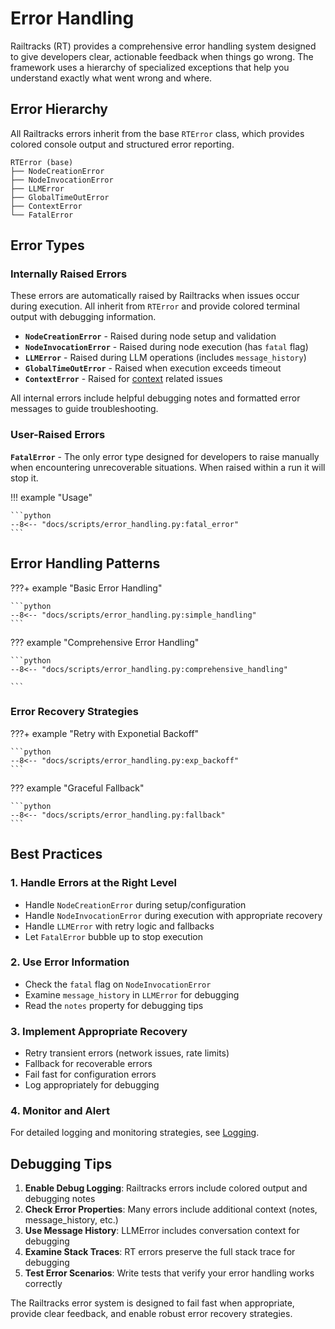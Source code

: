 # Error Handling

Railtracks (RT) provides a comprehensive error handling system designed to give developers clear, actionable feedback when things go wrong. The framework uses a hierarchy of specialized exceptions that help you understand exactly what went wrong and where.

## Error Hierarchy

All Railtracks errors inherit from the base `RTError` class, which provides colored console output and structured error reporting.

```
RTError (base)
├── NodeCreationError
├── NodeInvocationError
├── LLMError
├── GlobalTimeOutError
├── ContextError
└── FatalError
```

## Error Types

### Internally Raised Errors

These errors are automatically raised by Railtracks when issues occur during execution. All inherit from `RTError` and provide colored terminal output with debugging information.

- **`NodeCreationError`** - Raised during node setup and validation
- **`NodeInvocationError`** - Raised during node execution (has `fatal` flag)
- **`LLMError`** - Raised during LLM operations (includes `message_history`)
- **`GlobalTimeOutError`** - Raised when execution exceeds timeout
- **`ContextError`** - Raised for [context](../advanced_usage/context.md) related issues

All internal errors include helpful debugging notes and formatted error messages to guide troubleshooting.

### User-Raised Errors

**`FatalError`** - The only error type designed for developers to raise manually when encountering unrecoverable situations. When raised within a run it will stop it.

!!! example "Usage"

    ```python
    --8<-- "docs/scripts/error_handling.py:fatal_error"
    ```

## Error Handling Patterns

???+ example "Basic Error Handling"

    ```python
    --8<-- "docs/scripts/error_handling.py:simple_handling"
    ```

??? example "Comprehensive Error Handling"

    ```python
    --8<-- "docs/scripts/error_handling.py:comprehensive_handling"

    ```

### Error Recovery Strategies

???+ example "Retry with Exponetial Backoff"

    ```python
    --8<-- "docs/scripts/error_handling.py:exp_backoff"
    ```

??? example "Graceful Fallback"

    ```python
    --8<-- "docs/scripts/error_handling.py:fallback"
    ```

## Best Practices

### 1. Handle Errors at the Right Level
- Handle `NodeCreationError` during setup/configuration
- Handle `NodeInvocationError` during execution with appropriate recovery
- Handle `LLMError` with retry logic and fallbacks
- Let `FatalError` bubble up to stop execution

### 2. Use Error Information
- Check the `fatal` flag on `NodeInvocationError`
- Examine `message_history` in `LLMError` for debugging
- Read the `notes` property for debugging tips

### 3. Implement Appropriate Recovery
- Retry transient errors (network issues, rate limits)
- Fallback for recoverable errors
- Fail fast for configuration errors
- Log appropriately for debugging

### 4. Monitor and Alert
For detailed logging and monitoring strategies, see [Logging](logging.md).


## Debugging Tips

1. **Enable Debug Logging**: Railtracks errors include colored output and debugging notes
2. **Check Error Properties**: Many errors include additional context (notes, message_history, etc.)
3. **Use Message History**: LLMError includes conversation context for debugging
4. **Examine Stack Traces**: RT errors preserve the full stack trace for debugging
5. **Test Error Scenarios**: Write tests that verify your error handling works correctly

The Railtracks error system is designed to fail fast when appropriate, provide clear feedback, and enable robust error recovery strategies.